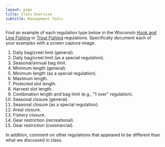 ```yaml
---
layout: page
title: Class Exercise
subtitle: Management Tools
---
```


Find an example of each regulation type below in the Wisconsin [Hook and Line Fishing](http://dnr.wi.gov/topic/fishing/regulations/hookline.html) or [Trout Fishing](https://dnr.wisconsin.gov/topic/Fishing/regulations/troutregs.html) regulations.  Specifically document each of your examples with a screen capture image.

1. Daily bag/creel limit (general).
1. Daily bag/creel limit (as a special regulation).
1. Seasonal/annual bag limit.
1. Minimum length (general).
1. Minimum length (as a special regulation).
1. Maximum length.
1. Protected slot length.
1. Harvest slot length.
1. Combination length and bag limit (e.g., "1 over" regulation).
1. Seasonal closure (general).
1. Seasonal closure (as a special regulation).
1. Areal closure.
1. Fishery closure.
1. Gear restriction (recreational).
1. Gear restriction (commercial).

In addition, comment on other regulations that appeared to be different than what we discussed in class.
